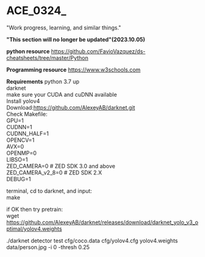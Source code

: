 # ACE_0324_
"Work progress, learning, and similar things."

**"This section will no longer be updated"(2023.10.05)**

**python resource**
https://github.com/FavioVazquez/ds-cheatsheets/tree/master/Python

**Programming resource**
https://www.w3schools.com

**Requirements**
python 3.7 up     
darknet    
make sure your CUDA and cuDNN available    
Install yolov4    
Download:https://github.com/AlexeyAB/darknet.git    
Check Makefile:    
GPU=1    
CUDNN=1    
CUDNN_HALF=1    
OPENCV=1    
AVX=0    
OPENMP=0    
LIBSO=1    
ZED_CAMERA=0 # ZED SDK 3.0 and above    
ZED_CAMERA_v2_8=0 # ZED SDK 2.X    
DEBUG=1    
    
terminal, cd to darknet, and input:    
make    
    
if OK then try pretrain:    
wget https://github.com/AlexeyAB/darknet/releases/download/darknet_yolo_v3_optimal/yolov4.weights    

./darknet detector test cfg/coco.data cfg/yolov4.cfg yolov4.weights data/person.jpg -i 0 -thresh 0.25    

